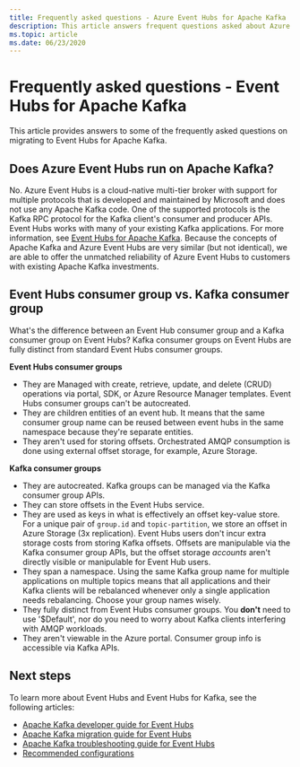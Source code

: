```yaml
---
title: Frequently asked questions - Azure Event Hubs for Apache Kafka 
description: This article answers frequent questions asked about Azure Event Hubs' support for Apache Kafka clients not covered elsewhere.
ms.topic: article
ms.date: 06/23/2020
---
```


# Frequently asked questions - Event Hubs for Apache Kafka 
This article provides answers to some of the frequently asked questions on migrating to Event Hubs for Apache Kafka.

## Does Azure Event Hubs run on Apache Kafka?

No. Azure Event Hubs is a cloud-native multi-tier broker with support for multiple protocols that is developed and maintained by Microsoft and does not use any Apache Kafka code. One of the supported protocols is the Kafka RPC protocol for the Kafka client's consumer and producer APIs. Event Hubs works with many of your existing Kafka applications. For more information, see [Event Hubs for Apache Kafka](event-hubs-for-kafka-ecosystem-overview.md). Because the concepts of Apache Kafka and Azure Event Hubs are very similar (but not identical), we are able to offer the unmatched reliability of Azure Event Hubs to customers with existing Apache Kafka investments. 

## Event Hubs consumer group vs. Kafka consumer group
What's the difference between an Event Hub consumer group and a Kafka consumer group on Event Hubs? Kafka consumer groups on Event Hubs are fully distinct from standard Event Hubs consumer groups.

**Event Hubs consumer groups**

- They are Managed with create, retrieve, update, and delete (CRUD) operations via portal, SDK, or Azure Resource Manager templates. Event Hubs consumer groups can't be autocreated.
- They are children entities of an event hub. It means that the same consumer group name can be reused between event hubs in the same namespace because they're separate entities.
- They aren't used for storing offsets. Orchestrated AMQP consumption is done using external offset storage, for example, Azure Storage.

**Kafka consumer groups**

- They are autocreated.  Kafka groups can be managed via the Kafka consumer group APIs.
- They can store offsets in the Event Hubs service.
- They are used as keys in what is effectively an offset key-value store. For a unique pair of `group.id` and `topic-partition`, we store an offset in Azure Storage (3x replication). Event Hubs users don't incur extra storage costs from storing Kafka offsets. Offsets are manipulable via the Kafka consumer group APIs, but the offset storage *accounts* aren't directly visible or manipulable for Event Hub users.  
- They span a namespace. Using the same Kafka group name for multiple applications on multiple topics means that all applications and their Kafka clients will be rebalanced whenever only a single application needs rebalancing.  Choose your group names wisely.
- They fully distinct from Event Hubs consumer groups. You **don't** need to use '$Default', nor do you need to worry about Kafka clients interfering with AMQP workloads.
- They aren't viewable in the Azure portal. Consumer group info is accessible via Kafka APIs.

## Next steps
To learn more about Event Hubs and Event Hubs for Kafka, see the following articles:  

- [Apache Kafka developer guide for Event Hubs](apache-kafka-developer-guide.md)
- [Apache Kafka migration guide for Event Hubs](apache-kafka-migration-guide.md)
- [Apache Kafka troubleshooting guide for Event Hubs](apache-kafka-troubleshooting-guide.md)
- [Recommended configurations](apache-kafka-configurations.md)

